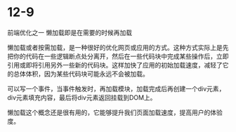 # 12-9

前端优化之一 懒加载即是在需要的时候再加载

懒加载或者按需加载，是一种很好的优化网页或应用的方式。这种方式实际上是先把你的代码在一些逻辑断点处分离开，然后在一些代码块中完成某些操作后，立即引用或即将引用另外一些新的代码块。这样加快了应用的初始加载速度，减轻了它的总体体积，因为某些代码块可能永远不会被加载。

可以写一个事件，当事件触发时，再加载模块，加载完成后再创建一个div元素，div元素填充内容，最后将div元素返回挂载到DOM上。

懒加载这个概念还是很有用的，它能够提升我们页面加载速度，提高用户的体验度。
